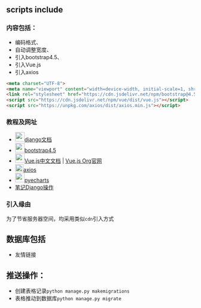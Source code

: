 ## scripts include

### 内容包括：
- 编码格式、
- 自动调整宽度、
- 引入bootstrap4.5、
- 引入Vue.js
- 引入axios
```html
<meta charset="UTF-8">
<meta name="viewport" content="width=device-width, initial-scale=1, shrink-to-fit=no">
<link rel="stylesheet" href="https://cdn.jsdelivr.net/npm/bootstrap@4.5.0/dist/css/bootstrap.min.css" integrity="sha384-9aIt2nRpC12Uk9gS9baDl411NQApFmC26EwAOH8WgZl5MYYxFfc+NcPb1dKGj7Sk" crossorigin="anonymous">
<script src="https://cdn.jsdelivr.net/npm/vue/dist/vue.js"></script>
<script src="https://unpkg.com/axios/dist/axios.min.js"></script>
```

### 教程及网址
- <img src="https://ss1.bdstatic.com/70cFvXSh_Q1YnxGkpoWK1HF6hhy/it/u=984013574,2171957555&fm=26&gp=0.jpg"  width="25px" >[django文档](https://docs.djangoproject.com/zh-hans/2.2/)
- <img src="https://ss1.bdstatic.com/70cFuXSh_Q1YnxGkpoWK1HF6hhy/it/u=1986474264,553976681&fm=26&gp=0.jpg"  width="25px" >[bootstrap4.5](https://v4.bootcss.com/docs/layout/overview/)
- <img src="https://ss1.bdstatic.com/70cFuXSh_Q1YnxGkpoWK1HF6hhy/it/u=3567312495,1960505430&fm=26&gp=0.jpg"  width="25px" >[Vue.js中文文档](https://vuejs.bootcss.com/guide/) | [Vue.js Org官网](https://cn.vuejs.org/)
- <img src="http://www.axios-js.com/logo.svg"  width="22px" height="20px">[axios](http://www.axios-js.com/zh-cn/docs/)
- <img src="https://ss0.bdstatic.com/70cFvHSh_Q1YnxGkpoWK1HF6hhy/it/u=1674005704,2652323496&fm=26&gp=0.jpg"  width="25px" >[pyecharts](http://gallery.pyecharts.org/#/README)
- [笔记Django操作](https://github.com/rovesoul/Document-Collection/blob/master/Django%20Do%20order.md)

 ### 引入缘由
 为了节省服务器空间，均采用类似`cdn`引入方式
 
 ## 数据库包括
 - 友情链接
 
 ## 推送操作：
 - 创建表格记录`python manage.py makemigrations`
 - 表格推动到数据库`python manage.py migrate`